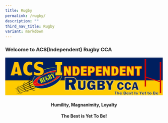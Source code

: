 ```yaml
---
title: Rugby
permalink: /rugby/
description: ""
third_nav_title: Rugby
variant: markdown
---
```

### Welcome to ACS(Independent) Rugby CCA

![](/images/Rigby_Banner_2023.jpg)

<h4><center>Humility, Magnanimity, Loyalty</center></h4>

<center><b>The Best is Yet To Be!</b></center>
